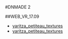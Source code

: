 #DNMADE 2

##WEB_VR_17.09
* [yaritza_petiteau_textures](../Web_VR/index.html/demo_VR.html)
* [yaritza_petiteau_textures](https://ytzhtml.github.io/WEB_VR_v1/demo_VR.html)
